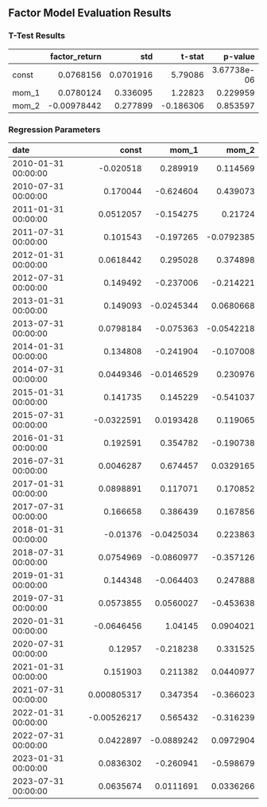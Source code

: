 ## Factor Model Evaluation Results

### T-Test Results

|       |   factor_return |       std |    t-stat |     p-value |
|:------|----------------:|----------:|----------:|------------:|
| const |      0.0768156  | 0.0701916 |  5.79086  | 3.67738e-06 |
| mom_1 |      0.0780124  | 0.336095  |  1.22823  | 0.229959    |
| mom_2 |     -0.00978442 | 0.277899  | -0.186306 | 0.853597    |

### Regression Parameters

| date                |        const |      mom_1 |      mom_2 |
|:--------------------|-------------:|-----------:|-----------:|
| 2010-01-31 00:00:00 | -0.020518    |  0.289919  |  0.114569  |
| 2010-07-31 00:00:00 |  0.170044    | -0.624604  |  0.439073  |
| 2011-01-31 00:00:00 |  0.0512057   | -0.154275  |  0.21724   |
| 2011-07-31 00:00:00 |  0.101543    | -0.197265  | -0.0792385 |
| 2012-01-31 00:00:00 |  0.0618442   |  0.295028  |  0.374898  |
| 2012-07-31 00:00:00 |  0.149492    | -0.237006  | -0.214221  |
| 2013-01-31 00:00:00 |  0.149093    | -0.0245344 |  0.0680668 |
| 2013-07-31 00:00:00 |  0.0798184   | -0.075363  | -0.0542218 |
| 2014-01-31 00:00:00 |  0.134808    | -0.241904  | -0.107008  |
| 2014-07-31 00:00:00 |  0.0449346   | -0.0146529 |  0.230976  |
| 2015-01-31 00:00:00 |  0.141735    |  0.145229  | -0.541037  |
| 2015-07-31 00:00:00 | -0.0322591   |  0.0193428 |  0.119065  |
| 2016-01-31 00:00:00 |  0.192591    |  0.354782  | -0.190738  |
| 2016-07-31 00:00:00 |  0.0046287   |  0.674457  |  0.0329165 |
| 2017-01-31 00:00:00 |  0.0898891   |  0.117071  |  0.170852  |
| 2017-07-31 00:00:00 |  0.166658    |  0.386439  |  0.167856  |
| 2018-01-31 00:00:00 | -0.01376     | -0.0425034 |  0.223863  |
| 2018-07-31 00:00:00 |  0.0754969   | -0.0860977 | -0.357126  |
| 2019-01-31 00:00:00 |  0.144348    | -0.064403  |  0.247888  |
| 2019-07-31 00:00:00 |  0.0573855   |  0.0560027 | -0.453638  |
| 2020-01-31 00:00:00 | -0.0646456   |  1.04145   |  0.0904021 |
| 2020-07-31 00:00:00 |  0.12957     | -0.218238  |  0.331525  |
| 2021-01-31 00:00:00 |  0.151903    |  0.211382  |  0.0440977 |
| 2021-07-31 00:00:00 |  0.000805317 |  0.347354  | -0.366023  |
| 2022-01-31 00:00:00 | -0.00526217  |  0.565432  | -0.316239  |
| 2022-07-31 00:00:00 |  0.0422897   | -0.0889242 |  0.0972904 |
| 2023-01-31 00:00:00 |  0.0836302   | -0.260941  | -0.598679  |
| 2023-07-31 00:00:00 |  0.0635674   |  0.0111691 |  0.0336266 |


